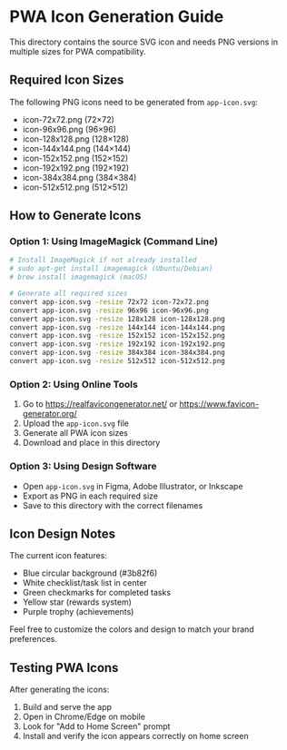 # PWA Icon Generation Guide

This directory contains the source SVG icon and needs PNG versions in multiple sizes for PWA compatibility.

## Required Icon Sizes

The following PNG icons need to be generated from `app-icon.svg`:

- icon-72x72.png (72×72)
- icon-96x96.png (96×96)  
- icon-128x128.png (128×128)
- icon-144x144.png (144×144)
- icon-152x152.png (152×152)
- icon-192x192.png (192×192)
- icon-384x384.png (384×384)
- icon-512x512.png (512×512)

## How to Generate Icons

### Option 1: Using ImageMagick (Command Line)
```bash
# Install ImageMagick if not already installed
# sudo apt-get install imagemagick (Ubuntu/Debian)
# brew install imagemagick (macOS)

# Generate all required sizes
convert app-icon.svg -resize 72x72 icon-72x72.png
convert app-icon.svg -resize 96x96 icon-96x96.png
convert app-icon.svg -resize 128x128 icon-128x128.png
convert app-icon.svg -resize 144x144 icon-144x144.png
convert app-icon.svg -resize 152x152 icon-152x152.png
convert app-icon.svg -resize 192x192 icon-192x192.png
convert app-icon.svg -resize 384x384 icon-384x384.png
convert app-icon.svg -resize 512x512 icon-512x512.png
```

### Option 2: Using Online Tools
1. Go to https://realfavicongenerator.net/ or https://www.favicon-generator.org/
2. Upload the `app-icon.svg` file
3. Generate all PWA icon sizes
4. Download and place in this directory

### Option 3: Using Design Software
- Open `app-icon.svg` in Figma, Adobe Illustrator, or Inkscape
- Export as PNG in each required size
- Save to this directory with the correct filenames

## Icon Design Notes

The current icon features:
- Blue circular background (#3b82f6)
- White checklist/task list in center
- Green checkmarks for completed tasks
- Yellow star (rewards system)
- Purple trophy (achievements)

Feel free to customize the colors and design to match your brand preferences.

## Testing PWA Icons

After generating the icons:
1. Build and serve the app
2. Open in Chrome/Edge on mobile
3. Look for "Add to Home Screen" prompt
4. Install and verify the icon appears correctly on home screen